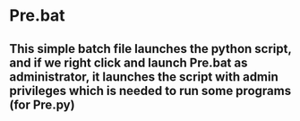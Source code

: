 # Pre.bat
## This simple batch file launches the python script, and if we right click and launch Pre.bat as administrator, it launches the script with admin privileges which is needed to run some programs (for Pre.py)
